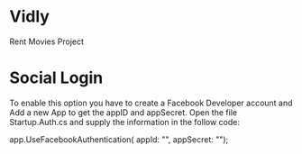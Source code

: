 # Vidly
Rent Movies Project

# Social Login
To enable this option you have to create a Facebook Developer account and Add a new App to get the appID and appSecret.
Open the file Startup.Auth.cs and supply the information in the follow code:

app.UseFacebookAuthentication(
appId: "",
appSecret: "");


